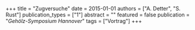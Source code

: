 +++
title = "Zugversuche"
date = 2015-01-01
authors = ["A. Detter", "S. Rust"]
publication_types = ["1"]
abstract = ""
featured = false
publication = "*Gehölz-Symposium Hannover*"
tags = ["Vortrag"]
+++

